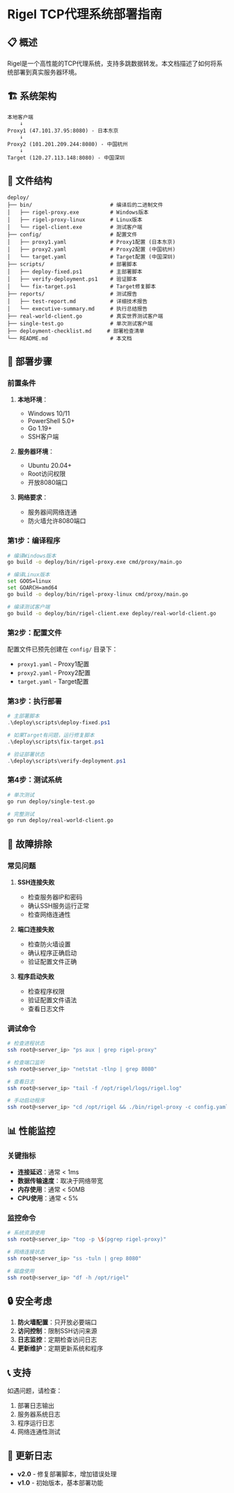 # Rigel TCP代理系统部署指南

## 📋 概述

Rigel是一个高性能的TCP代理系统，支持多跳数据转发。本文档描述了如何将系统部署到真实服务器环境。

## 🏗️ 系统架构

```
本地客户端
    ↓
Proxy1 (47.101.37.95:8080) - 日本东京
    ↓
Proxy2 (101.201.209.244:8080) - 中国杭州  
    ↓
Target (120.27.113.148:8080) - 中国深圳
```

## 📁 文件结构

```
deploy/
├── bin/                         # 编译后的二进制文件
│   ├── rigel-proxy.exe          # Windows版本
│   ├── rigel-proxy-linux        # Linux版本
│   └── rigel-client.exe         # 测试客户端
├── config/                      # 配置文件
│   ├── proxy1.yaml              # Proxy1配置 (日本东京)
│   ├── proxy2.yaml              # Proxy2配置 (中国杭州)
│   └── target.yaml              # Target配置 (中国深圳)
├── scripts/                     # 部署脚本
│   ├── deploy-fixed.ps1         # 主部署脚本
│   ├── verify-deployment.ps1    # 验证脚本
│   └── fix-target.ps1           # Target修复脚本
├── reports/                     # 测试报告
│   ├── test-report.md           # 详细技术报告
│   └── executive-summary.md     # 执行总结报告
├── real-world-client.go         # 真实世界测试客户端
├── single-test.go               # 单次测试客户端
├── deployment-checklist.md     # 部署检查清单
└── README.md                    # 本文档
```

## 🚀 部署步骤

### 前置条件

1. **本地环境**：
   - Windows 10/11
   - PowerShell 5.0+
   - Go 1.19+
   - SSH客户端

2. **服务器环境**：
   - Ubuntu 20.04+ 
   - Root访问权限
   - 开放8080端口

3. **网络要求**：
   - 服务器间网络连通
   - 防火墙允许8080端口

### 第1步：编译程序

```bash
# 编译Windows版本
go build -o deploy/bin/rigel-proxy.exe cmd/proxy/main.go

# 编译Linux版本  
set GOOS=linux
set GOARCH=amd64
go build -o deploy/bin/rigel-proxy-linux cmd/proxy/main.go

# 编译测试客户端
go build -o deploy/bin/rigel-client.exe deploy/real-world-client.go
```

### 第2步：配置文件

配置文件已预先创建在 `config/` 目录下：

- `proxy1.yaml` - Proxy1配置
- `proxy2.yaml` - Proxy2配置  
- `target.yaml` - Target配置

### 第3步：执行部署

```powershell
# 主部署脚本
.\deploy\scripts\deploy-fixed.ps1

# 如果Target有问题，运行修复脚本
.\deploy\scripts\fix-target.ps1

# 验证部署状态
.\deploy\scripts\verify-deployment.ps1
```

### 第4步：测试系统

```bash
# 单次测试
go run deploy/single-test.go

# 完整测试
go run deploy/real-world-client.go
```

## 🔧 故障排除

### 常见问题

1. **SSH连接失败**
   - 检查服务器IP和密码
   - 确认SSH服务运行正常
   - 检查网络连通性

2. **端口连接失败**
   - 检查防火墙设置
   - 确认程序正确启动
   - 验证配置文件正确

3. **程序启动失败**
   - 检查程序权限
   - 验证配置文件语法
   - 查看日志文件

### 调试命令

```bash
# 检查进程状态
ssh root@<server_ip> "ps aux | grep rigel-proxy"

# 检查端口监听
ssh root@<server_ip> "netstat -tlnp | grep 8080"

# 查看日志
ssh root@<server_ip> "tail -f /opt/rigel/logs/rigel.log"

# 手动启动程序
ssh root@<server_ip> "cd /opt/rigel && ./bin/rigel-proxy -c config.yaml"
```

## 📊 性能监控

### 关键指标

- **连接延迟**：通常 < 1ms
- **数据传输速度**：取决于网络带宽
- **内存使用**：通常 < 50MB
- **CPU使用**：通常 < 5%

### 监控命令

```bash
# 系统资源使用
ssh root@<server_ip> "top -p \$(pgrep rigel-proxy)"

# 网络连接状态
ssh root@<server_ip> "ss -tuln | grep 8080"

# 磁盘使用
ssh root@<server_ip> "df -h /opt/rigel"
```

## 🔒 安全考虑

1. **防火墙配置**：只开放必要端口
2. **访问控制**：限制SSH访问来源
3. **日志监控**：定期检查访问日志
4. **更新维护**：定期更新系统和程序

## 📞 支持

如遇问题，请检查：

1. 部署日志输出
2. 服务器系统日志
3. 程序运行日志
4. 网络连通性测试

## 📝 更新日志

- **v2.0** - 修复部署脚本，增加错误处理
- **v1.0** - 初始版本，基本部署功能
